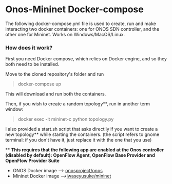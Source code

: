 # Onos-Mininet Docker-compose
The following docker-compose.yml file is used to create, run and make interacting two docker containers: one for ONOS SDN controller, and the other one for Mininet.
Works on Windows/MacOS/Linux.

### How does it work?
First you need Docker compose, which relies on Docker engine, and so they both need to be installed.

Move to the cloned repository's folder and run 
> docker-compose up

This will download and run both the containers.

Then, if you wish to create a random topology**, run in another term window:

> docker exec -it mininet-c python topology.py

I also provided a start.sh script that asks directily if you want to create a new topology** while starting the containers.
(the script refers to gnome terminal: if you don't have it, just replace it with the one that you use)  

** **This requires that the following app are enabled at the Onos controller (disabled by default): OpenFlow Agent, OpenFlow Base Provider and OpenFlow Provider Suite** 


- ONOS Docker image --> [onosproject/onos](https://hub.docker.com/r/onosproject/onos/)
- Mininet Docker image -->[iwaseyusuke/mininet](https://hub.docker.com/r/iwaseyusuke/mininet/)

